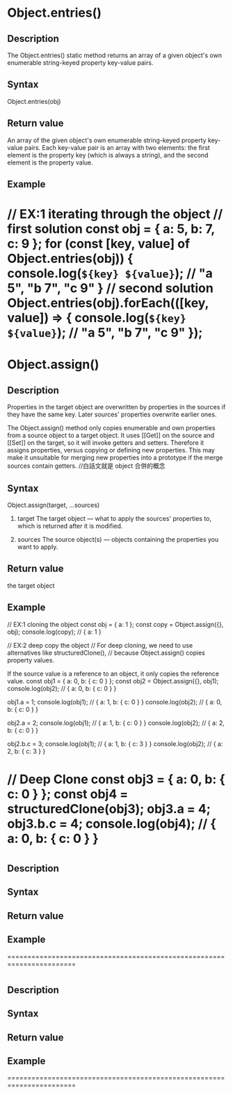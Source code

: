 # Object.entries()

## Description

The Object.entries() static method returns an array of a given object's
own enumerable string-keyed property key-value pairs.

## Syntax

Object.entries(obj)

## Return value

An array of the given object's own enumerable string-keyed property key-value pairs.
Each key-value pair is an array with two elements:
the first element is the property key (which is always a string),
and the second element is the property value.

## Example

// EX:1 iterating through the object
// first solution
const obj = { a: 5, b: 7, c: 9 };
for (const [key, value] of Object.entries(obj)) {
console.log(`${key} ${value}`); // "a 5", "b 7", "c 9"
}
// second solution
Object.entries(obj).forEach(([key, value]) => {
console.log(`${key} ${value}`); // "a 5", "b 7", "c 9"
});
=======================================================================

# Object.assign()

## Description

Properties in the target object are overwritten by properties in the sources if they have the same key.
Later sources' properties overwrite earlier ones.

The Object.assign() method only copies enumerable and own properties from a source object to a target object.
It uses [[Get]] on the source and [[Set]] on the target, so it will invoke getters and setters.
Therefore it assigns properties, versus copying or defining new properties.
This may make it unsuitable for merging new properties into a prototype if the merge sources contain getters.
//白話文就是 object 合併的概念

## Syntax

Object.assign(target, ...sources)

1. target
   The target object — what to apply the sources' properties to, which is returned after it is modified.

2. sources
   The source object(s) — objects containing the properties you want to apply.

## Return value

the target object

## Example

// EX:1 cloning the object
const obj = { a: 1 };
const copy = Object.assign({}, obj);
console.log(copy); // { a: 1 }

// EX:2 deep copy the object
// For deep cloning, we need to use alternatives like structuredClone(),
// because Object.assign() copies property values.

If the source value is a reference to an object, it only copies the reference value.
const obj1 = { a: 0, b: { c: 0 } };
const obj2 = Object.assign({}, obj1);
console.log(obj2); // { a: 0, b: { c: 0 } }

obj1.a = 1;
console.log(obj1); // { a: 1, b: { c: 0 } }
console.log(obj2); // { a: 0, b: { c: 0 } }

obj2.a = 2;
console.log(obj1); // { a: 1, b: { c: 0 } }
console.log(obj2); // { a: 2, b: { c: 0 } }

obj2.b.c = 3;
console.log(obj1); // { a: 1, b: { c: 3 } }
console.log(obj2); // { a: 2, b: { c: 3 } }

// Deep Clone
const obj3 = { a: 0, b: { c: 0 } };
const obj4 = structuredClone(obj3);
obj3.a = 4;
obj3.b.c = 4;
console.log(obj4); // { a: 0, b: { c: 0 } }
=======================================================================

#

## Description

## Syntax

## Return value

## Example

=======================================================================

#

## Description

## Syntax

## Return value

## Example

=======================================================================
